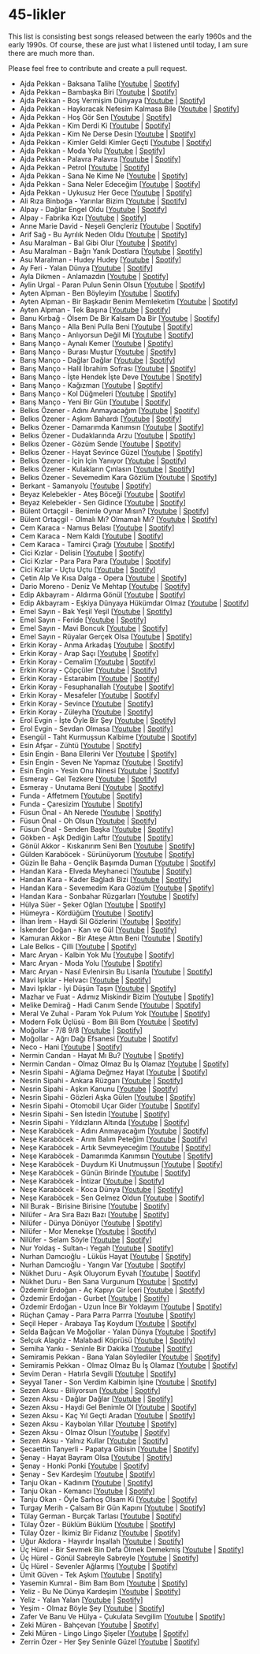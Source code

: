 # 45-likler

This list is consisting best songs released between the early 1960s and the early 1990s. Of course, these are just what I listened until today, I am sure there are much more than.

Please feel free to contribute and create a pull request.

- Ajda Pekkan - Baksana Talihe [[Youtube](https://www.youtube.com/watch?v=SbDII2ZyBnU) | [Spotify](https://open.spotify.com/intl-tr/track/0ffoEaBfbccbYWFsubcF8O)]
- Ajda Pekkan – Bambaşka Biri [[Youtube](https://www.youtube.com/watch?v=qNe6TdUYzIs) | [Spotify](https://open.spotify.com/intl-tr/track/2PtfdRfzzZasYANp1o9HD9)]
- Ajda Pekkan - Boş Vermişim Dünyaya [[Youtube](https://www.youtube.com/watch?v=9O0jlmIXn5Y) | [Spotify](https://open.spotify.com/intl-tr/track/3jlaFDCkViUyTsIjg39Qf4)]
- Ajda Pekkan - Haykıracak Nefesim Kalmasa Bile [[Youtube](https://www.youtube.com/watch?v=G81e4utp3Mo) | [Spotify](https://open.spotify.com/intl-tr/track/1cRpb34T284GhBlbVK3qpK)]
- Ajda Pekkan - Hoş Gör Sen [[Youtube](https://www.youtube.com/watch?v=oglP5VQR5Bk) | [Spotify](https://open.spotify.com/intl-tr/track/759loAtdMsqkEexIB6Zu7T)]
- Ajda Pekkan - Kim Derdi Ki [[Youtube](https://www.youtube.com/watch?v=52CTMIoG878) | [Spotify](https://open.spotify.com/intl-tr/track/5ypmTdt4X1M9GML2z1NHNe)]
- Ajda Pekkan - Kim Ne Derse Desin [[Youtube](https://www.youtube.com/watch?v=Egq1Uk0WLbk) | [Spotify](https://open.spotify.com/intl-tr/track/56g62QRl9wNTJRn5idyMsp)]
- Ajda Pekkan - Kimler Geldi Kimler Geçti [[Youtube](https://www.youtube.com/watch?v=dCEnXSFxgsY) | [Spotify](https://open.spotify.com/intl-tr/track/2pJi3QHIg0nrRyWfI3mJqM)]
- Ajda Pekkan - Moda Yolu [[Youtube](https://www.youtube.com/watch?v=6lCsYmTaGwY) | [Spotify](https://open.spotify.com/intl-tr/track/3YZerd58VEGHCY3Qaoap06)]
- Ajda Pekkan - Palavra Palavra [[Youtube](https://www.youtube.com/watch?v=jwMzqZnnW88) | [Spotify](https://open.spotify.com/intl-tr/track/1r6Jif8u43TvyKVRPUBxRX)]
- Ajda Pekkan - Petrol [[Youtube](https://www.youtube.com/watch?v=UcQGFTqTlwk) | [Spotify](https://open.spotify.com/intl-tr/track/31RXhaTkWkeFdv0Zb7E3AA)]
- Ajda Pekkan - Sana Ne Kime Ne [[Youtube](https://www.youtube.com/watch?v=98plycP955Y) | [Spotify](https://open.spotify.com/intl-tr/track/5JGpYrILUAQKOUaVkimtYE)]
- Ajda Pekkan - Sana Neler Edeceğim [[Youtube](https://www.youtube.com/watch?v=v12EYL1TMUI) | [Spotify](https://open.spotify.com/intl-tr/track/4ViJpCfojsF6yncsDtXGFW)]
- Ajda Pekkan - Uykusuz Her Gece [[Youtube](https://www.youtube.com/watch?v=qjKO1tJHEJc) | [Spotify](https://open.spotify.com/intl-tr/track/6aA4cRSnUb5B1sSfLP0eXi)]
- Ali Rıza Binboğa - Yarınlar Bizim [[Youtube](https://www.youtube.com/watch?v=o28aI34_pms) | [Spotify](https://open.spotify.com/intl-tr/track/5qg7kuPzbWir4AqHugKL8l)]
- Alpay - Dağlar Engel Oldu [[Youtube](https://www.youtube.com/watch?v=tKByUwKMK6o) | [Spotify](https://open.spotify.com/intl-tr/track/33hTYa4C1VlBsb0z8lFCuM)]
- Alpay - Fabrika Kızı [[Youtube](https://www.youtube.com/watch?v=Ici0zvNKdi0) | [Spotify](https://open.spotify.com/intl-tr/track/6rZDPH7F1KW9iOlkdMMMMw)]
- Anne Marie David - Neşeli Gençleriz [[Youtube](https://www.youtube.com/watch?v=DhJAoRKlWls) | [Spotify](https://open.spotify.com/intl-tr/track/04DhJn0izI8khCb0vWFFbP)]
- Arif Sağ - Bu Ayrılık Neden Oldu [[Youtube](https://www.youtube.com/watch?v=Sg7qEExe6sA) | [Spotify](https://open.spotify.com/intl-tr/track/1rV9dfRSoYEmtSbXzcgbLo)]
- Asu Maralman - Bal Gibi Olur [[Youtube](https://www.youtube.com/watch?v=EIV3BU5vnZc) | [Spotify](https://open.spotify.com/intl-tr/track/4TO8P8RZ7FRdS4NOvJl3Yi)]
- Asu Maralman - Bağrı Yanık Dostlara [[Youtube](https://www.youtube.com/watch?v=8j-IHZW6u-w) | [Spotify](https://open.spotify.com/intl-tr/track/4IW6dceg25kuWOsqvh3mDR)]
- Asu Maralman - Hudey Hudey [[Youtube](https://www.youtube.com/watch?v=rb5oi6--Rho) | [Spotify](https://open.spotify.com/intl-tr/track/6AlSh7oCqt7WwhE86wJtHA)]
- Ay Feri - Yalan Dünya [[Youtube](https://www.youtube.com/watch?v=BoCZ7AGuhVQ) | [Spotify]()]
- Ayla Dikmen - Anlamazdın [[Youtube](https://www.youtube.com/watch?v=tNjZndIA6F8) | [Spotify](https://open.spotify.com/intl-tr/track/1qwQ1P3FwFouG1zTIBkGXU)]
- Aylin Urgal - Paran Pulun Senin Olsun [[Youtube](https://www.youtube.com/watch?v=ZT2QKbtR7Rs) | [Spotify](https://open.spotify.com/intl-tr/track/2hlntIYNUEhUbuSvB9kPZg)]
- Ayten Alpman - Ben Böyleyim [[Youtube](https://www.youtube.com/watch?v=eOXlIyEBPCo) | [Spotify](https://open.spotify.com/intl-tr/track/44ANlZqGoKm61vGckOyLy9)]
- Ayten Alpman - Bir Başkadır Benim Memleketim [[Youtube](https://www.youtube.com/watch?v=jDjluJotn_Q) | [Spotify](https://open.spotify.com/intl-tr/track/03n9wapsbqab6S13X5Hb1v)]
- Ayten Alpman - Tek Başına [[Youtube](https://www.youtube.com/watch?v=jRB_iWANP5o) | [Spotify](https://open.spotify.com/intl-tr/track/0dmOxu6oiMnXEzxDVJyQGv)]
- Banu Kırbağ - Ölsem De Bir Kalsam Da Bir [[Youtube](https://www.youtube.com/watch?v=oW4X7zPK7XY) | [Spotify](https://open.spotify.com/intl-tr/track/0tv18OTjsiKFH8Ug8qZVEe)]
- Barış Manço - Alla Beni Pulla Beni [[Youtube](https://www.youtube.com/watch?v=GUKIEjmQ1Bc) | [Spotify](https://open.spotify.com/intl-tr/track/0pGQ7ie0yvg79MrIlR0wDt)]
- Barış Manço - Anlıyorsun Değil Mi [[Youtube](https://www.youtube.com/watch?v=nx3vjCqC0SM) | [Spotify](https://open.spotify.com/intl-tr/track/18QkbQZgychVvaKN4BVsGL)]
- Barış Manço - Aynalı Kemer [[Youtube](https://www.youtube.com/watch?v=jt8G_g2_pBg) | [Spotify](https://open.spotify.com/intl-tr/track/5kbX6QlSDGgprK3jVuxGt7)]
- Barış Manço - Burası Muştur [[Youtube](https://www.youtube.com/watch?v=TdhQ-u3Xl4c) | [Spotify](https://open.spotify.com/intl-tr/track/5hVFKnu3Km7q9GSW6XNdEd)]
- Barış Manço - Dağlar Dağlar [[Youtube](https://www.youtube.com/watch?v=BI6Nk1cXBvk) | [Spotify](https://open.spotify.com/intl-tr/track/3EXO6y0bM6VZIKN0D720Ry)]
- Barış Manço - Halil İbrahim Sofrası [[Youtube](https://www.youtube.com/watch?v=-4tp192MLhQ) | [Spotify](https://open.spotify.com/intl-tr/track/6wnymL5PCA86DU6jRndPFr)]
- Barış Manço - İşte Hendek İşte Deve [[Youtube](https://www.youtube.com/watch?v=9ynDhnvOdSY) | [Spotify](https://open.spotify.com/intl-tr/track/0PHBoHG8oyO0vXGsxAyGjN)]
- Barış Manço - Kağızman [[Youtube](https://www.youtube.com/watch?v=laB5oFBkdu4) | [Spotify](https://open.spotify.com/intl-tr/track/32aV8LF9OX0Us0bjeEGF8G)]
- Barış Manço - Kol Düğmeleri [[Youtube](https://www.youtube.com/watch?v=RVKK9BPow5k) | [Spotify](https://open.spotify.com/intl-tr/track/4DsjiElZzrVRJZv1nFoqV8)]
- Barış Manço - Yeni Bir Gün [[Youtube](https://www.youtube.com/watch?v=QfMWATV4DDo) | [Spotify](https://open.spotify.com/intl-tr/track/3cvkPFdnL0NqA70VE3zmDd)]
- Belkıs Özener - Adını Anmayacağım [[Youtube](https://www.youtube.com/watch?v=4f8uCIqMqfc) | [Spotify](https://open.spotify.com/intl-tr/track/30Xjrw9U0j39cgFYK7uvVu)]
- Belkıs Özener - Aşkım Bahardı [[Youtube](https://www.youtube.com/watch?v=yJPJiWngGzs) | [Spotify](https://open.spotify.com/intl-tr/track/222HDotpYXkFydRi56wHTC)]
- Belkıs Özener - Damarımda Kanımsın [[Youtube](https://www.youtube.com/watch?v=dE_GpNgxIpo) | [Spotify](https://open.spotify.com/intl-tr/track/3M6zY1Z7VaXLbYGy2jSv0v)]
- Belkıs Özener - Dudaklarında Arzu [[Youtube](https://www.youtube.com/watch?v=FGv3d_I2r4I) | [Spotify](https://open.spotify.com/intl-tr/track/3MeUdwQRvWI3wz4nJmhXm8)]
- Belkıs Özener - Gözüm Sende [[Youtube](https://www.youtube.com/watch?v=0Pgcag10Nnw) | [Spotify](https://open.spotify.com/intl-tr/track/2FPRKcMAeGeeeEPidmqd6P)]
- Belkıs Özener - Hayat Sevince Güzel [[Youtube](https://www.youtube.com/watch?v=TQlLJ6tslN4) | [Spotify](https://open.spotify.com/intl-tr/track/1GETxaItMcC5zEzdzdNU0V)]
- Belkıs Özener - İçin İçin Yanıyor [[Youtube](https://www.youtube.com/watch?v=SeZHegpAcBc) | [Spotify](https://open.spotify.com/intl-tr/track/6eYnGROM3t6ZyUNET9j6iG)]
- Belkıs Özener - Kulakların Çınlasın [[Youtube](https://www.youtube.com/watch?v=SQr9nS3mi6k) | [Spotify](https://open.spotify.com/intl-tr/track/1vo1SWfbVrorMtLqzUmokv)]
- Belkıs Özener - Sevemedim Kara Gözlüm [[Youtube](https://www.youtube.com/watch?v=gZVlNZiNPpI) | [Spotify](https://open.spotify.com/intl-tr/track/5pUn7dObTByqOszaR39eyL)]
- Berkant - Samanyolu [[Youtube](https://www.youtube.com/watch?v=6D1l_8qI4ks) | [Spotify](https://open.spotify.com/intl-tr/track/06A1dT4mvCNONx9jeMs7KU)]
- Beyaz Kelebekler - Ateş Böceği [[Youtube](https://www.youtube.com/watch?v=1sosHe5VguQ) | [Spotify]()]
- Beyaz Kelebekler - Sen Gidince [[Youtube](https://www.youtube.com/watch?v=gLMS9gUaBx4) | [Spotify](https://open.spotify.com/intl-tr/track/0EUVbwLL6cFQzp4iubk05W)]
- Bülent Ortaçgil - Benimle Oynar Mısın? [[Youtube](https://www.youtube.com/watch?v=foKt6cvyH6k) | [Spotify](https://open.spotify.com/intl-tr/track/69QnkvrvdrIf81NhNPF6Ca)]
- Bülent Ortaçgil - Olmalı Mı? Olmamalı Mı? [[Youtube](https://www.youtube.com/watch?v=kN3MAyjhsmg) | [Spotify](https://open.spotify.com/intl-tr/track/0pnC8KYOumEqzYDALFQNAL)]
- Cem Karaca - Namus Belası [[Youtube](https://www.youtube.com/watch?v=q-g_72334bg) | [Spotify](https://open.spotify.com/intl-tr/track/18TSFIXx3mfk8lusOZCtxG)]
- Cem Karaca - Nem Kaldı [[Youtube](https://www.youtube.com/watch?v=V8AQowHXi5Q) | [Spotify](https://open.spotify.com/intl-tr/track/2aTPG2sMZkoxTTNRfaxbtV)]
- Cem Karaca - Tamirci Çırağı [[Youtube](https://www.youtube.com/watch?v=9KkAtcPku2k) | [Spotify](https://open.spotify.com/intl-tr/track/0xWB2vkNuXO9f31e9FsuJw)]
- Cici Kızlar - Delisin [[Youtube](https://www.youtube.com/watch?v=w2dcvA1lz4I) | [Spotify](https://open.spotify.com/intl-tr/track/5cwatA8W91e8BwzidFrTwa)]
- Cici Kızlar - Para Para Para [[Youtube](https://www.youtube.com/watch?v=zAib-l4birY) | [Spotify](https://open.spotify.com/intl-tr/track/4H2yZ4LT877PcS1922R07g)]
- Cici Kızlar - Uçtu Uçtu [[Youtube](https://www.youtube.com/watch?v=zBQr-Vza6VM) | [Spotify](https://open.spotify.com/intl-tr/track/425eNEHToAaaNVZzgAhY8e)]
- Çetin Alp Ve Kısa Dalga - Opera [[Youtube](https://www.youtube.com/watch?v=zyy7IWbsRR4) | [Spotify](https://open.spotify.com/intl-tr/track/11HeXVPrR4DgrDCNR2rjab)]
- Dario Moreno - Deniz Ve Mehtap [[Youtube](https://www.youtube.com/watch?v=a6DFBP4mls0) | [Spotify](https://open.spotify.com/intl-tr/track/0OWUML7YpITgMyk3nNUM25)]
- Edip Akbayram - Aldırma Gönül [[Youtube](https://www.youtube.com/watch?v=o6PZsAitVCc) | [Spotify](https://open.spotify.com/intl-tr/track/0wdFEbZ7n4h3IfIvvuNhTP)]
- Edip Akbayram - Eşkiya Dünyaya Hükümdar Olmaz [[Youtube](https://www.youtube.com/watch?v=y7y8xuBKCRA) | [Spotify](https://open.spotify.com/intl-tr/track/6ZhZ1IQCx9vigar0lWihO9)]
- Emel Sayın - Bak Yeşil Yeşil [[Youtube](https://www.youtube.com/watch?v=qQZNNuFqmH0) | [Spotify](https://open.spotify.com/intl-tr/track/59YZK0d2ttqxIKD36PaX3t)]
- Emel Sayın - Feride [[Youtube](https://www.youtube.com/watch?v=TldR4H7J7wc) | [Spotify](https://open.spotify.com/intl-tr/track/0bZL7i0d6teVofMOyryvmR)]
- Emel Sayın - Mavi Boncuk [[Youtube](https://www.youtube.com/watch?v=qmx5yaUZ-Lo) | [Spotify](https://open.spotify.com/intl-tr/track/69xtWpMzF2H3RonEjRpWXh)]
- Emel Sayın - Rüyalar Gerçek Olsa [[Youtube](https://www.youtube.com/watch?v=3oqfzOj_NOU) | [Spotify](https://open.spotify.com/intl-tr/track/7sodRzrEvCdM4GwvyZM1jC)]
- Erkin Koray - Anma Arkadaş [[Youtube](https://www.youtube.com/watch?v=eDM8W2E1opM) | [Spotify](https://open.spotify.com/intl-tr/track/76dwKDjC7auI0C6LiD7HmX)]
- Erkin Koray - Arap Saçı [[Youtube](https://www.youtube.com/watch?v=TjQH8smGzYk) | [Spotify](https://open.spotify.com/intl-tr/track/3ix5w1JJHRtcyWtgG3CPHB)]
- Erkin Koray - Cemalim [[Youtube](https://www.youtube.com/watch?v=ogyCB3-A7u8) | [Spotify](https://open.spotify.com/intl-tr/track/1Xq0htouVuHOkSJxM5DZHu)]
- Erkin Koray - Çöpçüler [[Youtube](https://www.youtube.com/watch?v=iJc0JZcRrAM) | [Spotify](https://open.spotify.com/intl-tr/track/2Ejiv4HRKNxb76jt0FxCl1)]
- Erkin Koray - Estarabim [[Youtube](https://www.youtube.com/watch?v=l-ljBr16SUs) | [Spotify](https://open.spotify.com/intl-tr/track/22fkbkbWVipvd704HHsRDe)]
- Erkin Koray - Fesuphanallah [[Youtube](https://www.youtube.com/watch?v=0TdUz8X3_Y8) | [Spotify](https://open.spotify.com/intl-tr/track/5v69FiAd7gomVAL5zRd467)]
- Erkin Koray - Mesafeler [[Youtube](https://www.youtube.com/watch?v=NQNPdS77vpk) | [Spotify](https://open.spotify.com/intl-tr/track/4WTGyENnRzn0ypDq8SIImn)]
- Erkin Koray - Sevince [[Youtube](https://www.youtube.com/watch?v=18rJ43ehPEg) | [Spotify](https://open.spotify.com/intl-tr/track/28JN0yHdCLFCSNZmBsfjhJ)]
- Erkin Koray - Züleyha [[Youtube](https://www.youtube.com/watch?v=8XrtOdCj-Tk) | [Spotify](https://open.spotify.com/intl-tr/track/2EbosXV49XBMvuSNX1Wboj)]
- Erol Evgin - İşte Öyle Bir Şey [[Youtube](https://www.youtube.com/watch?v=Pvrrant-blY) | [Spotify](https://open.spotify.com/intl-tr/track/07ycJqYmXyIxPT0dIWlalt)]
- Erol Evgin - Sevdan Olmasa [[Youtube](https://www.youtube.com/watch?v=8OgcC-lyRPs) | [Spotify](https://open.spotify.com/intl-tr/track/6pLCbZe5RcIkciIvIl0Zif)]
- Esengül - Taht Kurmuşsun Kalbime [[Youtube](https://www.youtube.com/watch?v=xD74qZOlI0U) | [Spotify](https://open.spotify.com/intl-tr/track/392AaXP6eMhmj8o81NM3Om)]
- Esin Afşar - Zühtü [[Youtube](https://www.youtube.com/watch?v=cXo_z5AYyQg) | [Spotify](https://open.spotify.com/intl-tr/track/2CJ4PxGqDZEeKtR5EPviTQ)]
- Esin Engin - Bana Ellerini Ver [[Youtube](https://www.youtube.com/watch?v=E0WGMxky-T8) | [Spotify]()]
- Esin Engin - Seven Ne Yapmaz [[Youtube](https://www.youtube.com/watch?v=8oIuRX23KyQ) | [Spotify](https://open.spotify.com/intl-tr/track/3iOEYyQoyMT1hLfLajc54K)]
- Esin Engin - Yesin Onu Ninesi [[Youtube](https://www.youtube.com/watch?v=RqHKm_SzQVQ) | [Spotify](https://open.spotify.com/intl-tr/track/2fh9I9pk2XN75bhQqFnYxm)]
- Esmeray - Gel Tezkere [[Youtube](https://www.youtube.com/watch?v=VGrcd63tE8U) | [Spotify](https://open.spotify.com/intl-tr/track/4bgFxGgRrd2z93ijr99quY)]
- Esmeray - Unutama Beni [[Youtube](https://www.youtube.com/watch?v=fpaobkArtFk) | [Spotify](https://open.spotify.com/intl-tr/track/1mRlWwAqXJb8OonNuS8UPV)]
- Funda - Affetmem [[Youtube](https://www.youtube.com/watch?v=cqTcKoM9mJI) | [Spotify](https://open.spotify.com/intl-tr/track/5aMvjLRVr2m4VZIoClQG6L)]
- Funda - Çaresizim [[Youtube](https://www.youtube.com/watch?v=bmjR0IXpmk0) | [Spotify](https://open.spotify.com/intl-tr/track/6GNoRytYHewXprnDo6cvQn)]
- Füsun Önal - Ah Nerede [[Youtube](https://www.youtube.com/watch?v=QnfISMpJE2U) | [Spotify](https://open.spotify.com/intl-tr/track/4wQhrNnIwpdUGfn0Cx7FE4)]
- Füsun Önal - Oh Olsun [[Youtube](https://www.youtube.com/watch?v=fdlhRKcBeGs) | [Spotify](https://open.spotify.com/intl-tr/track/74eBxYIoJFIQPF1h78romI)]
- Füsun Önal - Senden Başka [[Youtube](https://www.youtube.com/watch?v=BOVjiXhfLDY) | [Spotify](https://open.spotify.com/intl-tr/track/5c91hNOoKfapMH58q7Xn31)]
- Gökben - Aşk Dediğin Laftır [[Youtube](https://www.youtube.com/watch?v=LzJ6VxPeKI8) | [Spotify](https://open.spotify.com/intl-tr/track/0OhYmvzNF3dVdNp3xPBAOv)]
- Gönül Akkor - Kıskanırım Seni Ben [[Youtube](https://www.youtube.com/watch?v=UUCjtnmsxMk) | [Spotify](https://open.spotify.com/intl-tr/track/0HmDHZlqbuBuYSFyUGZBYn)]
- Gülden Karaböcek - Sürünüyorum [[Youtube](https://www.youtube.com/watch?v=djvaJgRuV6U) | [Spotify](https://open.spotify.com/intl-tr/track/6OlvQK668R8AJeCs1MbxuW)]
- Güzin İle Baha - Gençlik Başımda Duman [[Youtube](https://www.youtube.com/watch?v=BWUIZ6LOa9A) | [Spotify](https://open.spotify.com/intl-tr/track/5Ox8yqAfQvNwaDoGlkU2al)]
- Handan Kara - Elveda Meyhaneci [[Youtube](https://www.youtube.com/watch?v=wwLRKwXhjKQ) | [Spotify](https://open.spotify.com/intl-tr/track/4N5uz4ILNiU2gJukKCperO)]
- Handan Kara - Kader Bağladı Bizi [[Youtube](https://www.youtube.com/watch?v=JivLOBCMzoE) | [Spotify](https://open.spotify.com/intl-tr/track/39Xy2TSzY9jNJ3JhWjpeHd)]
- Handan Kara - Sevemedim Kara Gözlüm [[Youtube](https://www.youtube.com/watch?v=Cj0kwv8niX0) | [Spotify](https://open.spotify.com/intl-tr/track/32Rgs3h0FnCFKoS3Cd6vXB)]
- Handan Kara - Sonbahar Rüzgarları [[Youtube](https://www.youtube.com/watch?v=r_Ef7VhkouQ) | [Spotify](https://open.spotify.com/intl-tr/track/26hjGLuXe65yvOMtiuuOCJ)]
- Hülya Süer - Şeker Oğlan [[Youtube](https://www.youtube.com/watch?v=pe_dZlRV818) | [Spotify](https://open.spotify.com/intl-tr/track/15Twc6fZvdYEsrZw0jbChF)]
- Hümeyra - Kördüğüm [[Youtube](https://www.youtube.com/watch?v=2UXznE7MoSo) | [Spotify](https://open.spotify.com/intl-tr/track/7wsTk17VHWZ2s5g3XpZvIj)]
- İlhan İrem - Haydi Sil Gözlerini [[Youtube](https://www.youtube.com/watch?v=4mf9SR4A6Y0) | [Spotify](https://open.spotify.com/intl-tr/track/6exEYaMdKiV4MrRRR3YQrm)]
- İskender Doğan - Kan ve Gül [[Youtube](https://www.youtube.com/watch?v=T6z-EuRZVPQ) | [Spotify](https://open.spotify.com/intl-tr/track/1E6syp1p3fehenR7bVy10u)]
- Kamuran Akkor - Bir Ateşe Attın Beni [[Youtube](https://www.youtube.com/watch?v=li48S6A9yeE) | [Spotify](https://open.spotify.com/intl-tr/track/0C1EzLDBUfTlQD95FxVWx1)]
- Lale Belkıs - Çilli [[Youtube](https://www.youtube.com/watch?v=9VuDAKrGkk4) | [Spotify](https://open.spotify.com/intl-tr/track/0tIUkzQP9STnupIpzcQBt3)]
- Marc Aryan - Kalbin Yok Mu [[Youtube](https://www.youtube.com/watch?v=9c018y8kLXE) | [Spotify](https://open.spotify.com/intl-tr/track/3jn9eyOsRLN5r0bajb8AbM)]
- Marc Aryan - Moda Yolu [[Youtube](https://www.youtube.com/watch?v=WPA2TvD5DAA) | [Spotify](https://open.spotify.com/intl-tr/track/79gHjBONPJny9enl36HUBo)]
- Marc Aryan - Nasıl Evlenirsin Bu Lisanla [[Youtube](https://www.youtube.com/watch?v=6KKiSFMqLzA) | [Spotify](https://open.spotify.com/intl-tr/track/0RjcZt7sruPLDnqDHeAk0z)]
- Mavi Işıklar - Helvacı [[Youtube](https://www.youtube.com/watch?v=9aQs-Aaz2CE) | [Spotify](https://open.spotify.com/intl-tr/track/7JGtQwkSrM6RT6jALZpo0A)]
- Mavi Işıklar - İyi Düşün Taşın [[Youtube](https://www.youtube.com/watch?v=szQOJhbGlJw) | [Spotify](https://open.spotify.com/intl-tr/track/2eAMb00IDT4wnC794mG0ps)]
- Mazhar ve Fuat - Adımız Miskindir Bizim [[Youtube](https://www.youtube.com/watch?v=zbeErgE4quA) | [Spotify](https://open.spotify.com/intl-tr/track/4bxSoFQl2ExbgPLSj24UDH)]
- Melike Demirağ - Hadi Canım Sende [[Youtube](https://www.youtube.com/watch?v=uqIEiUv1bVQ) | [Spotify](https://open.spotify.com/intl-tr/track/5cMuv4kOwCDuCfnzbClJK7)]
- Meral Ve Zuhal - Param Yok Pulum Yok [[Youtube](https://www.youtube.com/watch?v=vWRdyDmGboA) | [Spotify](https://open.spotify.com/intl-tr/track/3uhuV8CwwpWJV1BKKuvk2D)]
- Modern Folk Üçlüsü - Bom Bili Bom [[Youtube](https://www.youtube.com/watch?v=YZA8nycMs7Y) | [Spotify](https://open.spotify.com/intl-tr/track/6UnoO6YTjRHvUNTTT9ZvZL)]
- Moğollar - 7/8 9/8 [[Youtube](https://www.youtube.com/watch?v=_DgJk7nEPb0) | [Spotify](https://open.spotify.com/intl-tr/track/7BspAkMwdeh97or8t2MgCr)]
- Moğollar - Ağrı Dağı Efsanesi [[Youtube](https://www.youtube.com/watch?v=oBNayWLXCHA) | [Spotify](https://open.spotify.com/intl-tr/track/0EibVYIKV1pVWvCAgANAmS)]
- Neco - Hani [[Youtube](https://www.youtube.com/watch?v=dVHdQVBOGhI) | [Spotify]()]
- Nermin Candan - Hayat Mı Bu? [[Youtube](https://www.youtube.com/watch?v=5135_fCB88c) | [Spotify](https://open.spotify.com/intl-tr/track/3QxXjwzQeoVl9JD094P2jX)]
- Nermin Candan - Olmaz Olmaz Bu İş Olamaz [[Youtube](https://www.youtube.com/watch?v=Ohu8WtOyACE) | [Spotify](https://open.spotify.com/intl-tr/track/73W1NgaaghsyjKoGSLMIVX)]
- Nesrin Sipahi - Ağlama Değmez Hayat [[Youtube](https://www.youtube.com/watch?v=lDmiS1YCfMs) | [Spotify](https://open.spotify.com/intl-tr/track/5AbhfPymEEQRi578TqxCq6)]
- Nesrin Sipahi - Ankara Rüzgarı [[Youtube](https://www.youtube.com/watch?v=nMX-jlqg2Cw) | [Spotify](https://open.spotify.com/intl-tr/track/3bWI0Kc8CfRRu6143pUfr8)]
- Nesrin Sipahi - Aşkın Kanunu [[Youtube](https://www.youtube.com/watch?v=UJgenKkIeA0) | [Spotify](https://open.spotify.com/intl-tr/track/0dSjE5b8IFQQBIykHAKeOu)]
- Nesrin Sipahi - Gözleri Aşka Gülen [[Youtube](https://www.youtube.com/watch?v=r-G7GpKPZyw) | [Spotify](https://open.spotify.com/intl-tr/track/5RpoaIUGufHfeDobp4nUWj)]
- Nesrin Sipahi - Otomobil Uçar Gider [[Youtube](https://www.youtube.com/watch?v=xo7TrBbks2I) | [Spotify](https://open.spotify.com/intl-tr/track/2qjuRMtxaKnMmpVDTCqVay)]
- Nesrin Sipahi - Sen İstedin [[Youtube](https://www.youtube.com/watch?v=WWfBymVC1AI) | [Spotify](https://open.spotify.com/intl-tr/track/6YQgCjTQGyfdEqzeRpVWgD)]
- Nesrin Sipahi - Yıldızların Altında [[Youtube](https://www.youtube.com/watch?v=OH5xH7ipWyc) | [Spotify](https://open.spotify.com/intl-tr/track/37TqoVNCVEpmxhd1hx6V9W)]
- Neşe Karaböcek - Adını Anmayacağım [[Youtube](https://www.youtube.com/watch?v=tGEOVHeFZKo) | [Spotify](https://open.spotify.com/intl-tr/track/2qYM23wBRgISzAcVUxakDo)]
- Neşe Karaböcek - Arım Balım Peteğim [[Youtube](https://www.youtube.com/watch?v=oFpnapdohOs) | [Spotify](https://open.spotify.com/intl-tr/track/62aAcdCdtZK2rPQgBXDZsq)]
- Neşe Karaböcek - Artık Sevmeyeceğim [[Youtube](https://www.youtube.com/watch?v=39yBP7Wg3cM) | [Spotify](https://open.spotify.com/intl-tr/track/2bWeSUaIdYMxmmcuRxpzof)]
- Neşe Karaböcek - Damarımda Kanımsın [[Youtube](https://www.youtube.com/watch?v=RPz_4GJ2ZfU) | [Spotify](https://open.spotify.com/intl-tr/track/2wsYRmoR8UEzzlEJd6uGvj)]
- Neşe Karaböcek - Duydum Ki Unutmuşsun [[Youtube](https://www.youtube.com/watch?v=aoerT7rt1RI) | [Spotify](https://open.spotify.com/intl-tr/track/6LgJDNqXnnwEVCbPnBSUtz)]
- Neşe Karaböcek - Günün Birinde [[Youtube](https://www.youtube.com/watch?v=cY_V1cRCOzo) | [Spotify](https://open.spotify.com/intl-tr/track/0SrXKAQYvUhbekHTdowAUR)]
- Neşe Karaböcek - İntizar [[Youtube](https://www.youtube.com/watch?v=dNnp-PO76Zk) | [Spotify](https://open.spotify.com/intl-tr/track/5Rz4s6rdXNmIDVckFcIxH2)]
- Neşe Karaböcek - Koca Dünya [[Youtube](https://www.youtube.com/watch?v=oVhG3Bzd6m4) | [Spotify](https://open.spotify.com/intl-tr/track/6MgsM894ne4rZo694LDIsY)]
- Neşe Karaböcek - Sen Gelmez Oldun [[Youtube](https://www.youtube.com/watch?v=ps6wLGqBPhw) | [Spotify](https://open.spotify.com/intl-tr/track/3APFf0kRKC3vrdkNiSyaRj)]
- Nil Burak - Birisine Birisine [[Youtube](https://www.youtube.com/watch?v=qV6SDLOJgXw) | [Spotify](https://open.spotify.com/intl-tr/track/5Lzm844Yefk0pwqSWS0T1H)]
- Nilüfer - Ara Sıra Bazı Bazı [[Youtube](https://www.youtube.com/watch?v=K6yZ6GJC70I) | [Spotify](https://open.spotify.com/intl-tr/track/4Mye0IMIFvnBWxrZGJ4L1t)]
- Nilüfer - Dünya Dönüyor [[Youtube](https://www.youtube.com/watch?v=LQA4bKB5kwA) | [Spotify](https://open.spotify.com/intl-tr/track/1hMR3ZnQJFcAmqhYgrkOoz)]
- Nilüfer - Mor Menekşe [[Youtube](https://www.youtube.com/watch?v=vs-uxMVTW8I) | [Spotify](https://open.spotify.com/intl-tr/track/1VcwOeJa1rvaXbmNyoK70W)]
- Nilüfer - Selam Söyle [[Youtube](https://www.youtube.com/watch?v=GoSU1-TJOQs) | [Spotify](https://open.spotify.com/intl-tr/track/1ClnNu5oASK5TwqxtXMZJP)]
- Nur Yoldaş - Sultan-ı Yegah [[Youtube](https://www.youtube.com/watch?v=sqXHUxfsd7A) | [Spotify](https://open.spotify.com/intl-tr/track/0cZgkcbssrcJeetG4GXoLc)]
- Nurhan Damcıoğlu - Lüküs Hayat [[Youtube](https://www.youtube.com/watch?v=WixaQrYUlMk) | [Spotify](https://open.spotify.com/intl-tr/track/0aJ9OjxxdAq1kBJ7KODHU5)]
- Nurhan Damcıoğlu - Yangın Var [[Youtube](https://www.youtube.com/watch?v=VrHBg6vXumI) | [Spotify](https://open.spotify.com/intl-tr/track/0CNuucdtrrPRJ5dAsxLAMt)]
- Nükhet Duru - Aşık Oluyorum Eyvah [[Youtube](https://www.youtube.com/watch?v=rBQi2XUnMdA) | [Spotify](https://open.spotify.com/intl-tr/track/6N7eKvCAId3r5FWwlzhzGM)]
- Nükhet Duru - Ben Sana Vurgunum [[Youtube](https://www.youtube.com/watch?v=E0lI5169AYM) | [Spotify](https://open.spotify.com/intl-tr/track/14GcLsc9WELDLqxXQSiGkE)]
- Özdemir Erdoğan - Aç Kapıyı Gir İçeri [[Youtube](https://www.youtube.com/watch?v=zGMT_ymUinw) | [Spotify](https://open.spotify.com/intl-tr/track/2lhs5SQMTzxf4cO7K3yByD)]
- Özdemir Erdoğan - Gurbet [[Youtube](https://www.youtube.com/watch?v=w0DTBlCB9ko) | [Spotify](https://open.spotify.com/intl-tr/track/2cJhhpxflevAtPFku1kxID)]
- Özdemir Erdoğan - Uzun İnce Bir Yoldayım [[Youtube](https://www.youtube.com/watch?v=l61Cplav24w) | [Spotify](https://open.spotify.com/intl-tr/track/4gtjMBsO5rtzIslVw7t6Vj)]
- Rüçhan Çamay - Para Parra Parrra [[Youtube](https://www.youtube.com/watch?v=vIUeeCdhuhY) | [Spotify](https://open.spotify.com/intl-tr/track/28JGcNGwwQmTNiUCjOS0a0)]
- Seçil Heper - Arabaya Taş Koydum [[Youtube](https://www.youtube.com/watch?v=XrDjQm8wm1Q) | [Spotify](https://open.spotify.com/intl-tr/track/6kEOjayKn7taUzMZZ9V5Wr)]
- Selda Bağcan Ve Moğollar - Yalan Dünya [[Youtube](https://www.youtube.com/watch?v=KHFGFQnKIP0) | [Spotify](https://open.spotify.com/intl-tr/track/4aTkTez3nAOWgzZESL8LB8)]
- Selçuk Alagöz - Malabadi Köprüsü [[Youtube](https://www.youtube.com/watch?v=4c-xiEUbqIM) | [Spotify](https://open.spotify.com/intl-tr/track/06kKzXzzIuE6uteIJ2PFHB)]
- Semiha Yankı - Seninle Bir Dakika [[Youtube](https://www.youtube.com/watch?v=OBqKeAG5Exc) | [Spotify](https://open.spotify.com/intl-tr/track/371nNwFetX7GVB7Po7Z1nu)]
- Semiramis Pekkan - Bana Yalan Söylediler [[Youtube](https://www.youtube.com/watch?v=66HD6h6Xcwk) | [Spotify](https://open.spotify.com/intl-tr/track/7Beeb1AZSs6YQuAeifdX0n)]
- Semiramis Pekkan - Olmaz Olmaz Bu İş Olamaz [[Youtube](https://www.youtube.com/watch?v=H8erws37GAs) | [Spotify](https://open.spotify.com/intl-tr/track/3S7VCuq7pxnmr8S3UmDsQn)]
- Sevim Deran - Hatırla Sevgili [[Youtube](https://www.youtube.com/watch?v=YlQ9Z-S1Gjw) | [Spotify](https://open.spotify.com/intl-tr/track/5QDp2B9tVVsavEkQMIekgh)]
- Seyyal Taner - Son Verdim Kalbimin İşine [[Youtube](https://www.youtube.com/watch?v=eFUPnKna-4Y) | [Spotify](https://open.spotify.com/intl-tr/track/4M7El7oYpX54neeRu51WES)]
- Sezen Aksu - Biliyorsun [[Youtube](https://www.youtube.com/watch?v=-aW8x1jTA2U) | [Spotify](https://open.spotify.com/intl-tr/track/5ogI17YppHAaBZlzitwyxE)]
- Sezen Aksu - Dağlar Dağlar [[Youtube](https://www.youtube.com/watch?v=DgJWuhrv3ZQ) | [Spotify](https://open.spotify.com/intl-tr/track/5MRTzzBrEpEswfU25uI9UE)]
- Sezen Aksu - Haydi Gel Benimle Ol [[Youtube](https://www.youtube.com/watch?v=qol0bBbcm44) | [Spotify](https://open.spotify.com/intl-tr/track/6KBRNsL48BmRcQzUq1oSZq)]
- Sezen Aksu - Kaç Yıl Geçti Aradan [[Youtube](https://www.youtube.com/watch?v=PJ5Ju8sj30k) | [Spotify](https://open.spotify.com/intl-tr/track/3NyqgX4Oy8p4SljMMsjXUO)]
- Sezen Aksu - Kaybolan Yıllar [[Youtube](https://www.youtube.com/watch?v=H7mxXm0Avts) | [Spotify](https://open.spotify.com/intl-tr/track/2EZbRSf8OVdFvtQY4QDv6O)]
- Sezen Aksu - Olmaz Olsun [[Youtube](https://www.youtube.com/watch?v=NpYvpOKrsUk) | [Spotify](https://open.spotify.com/intl-tr/track/75L9HQapNnbNUEUGwviKON)]
- Sezen Aksu - Yalnız Kullar [[Youtube](https://www.youtube.com/watch?v=QkM8rYjGJl0) | [Spotify](https://open.spotify.com/intl-tr/track/3ZOvUlZ9AOrkL9Cotk9s7U)]
- Şecaettin Tanyerli - Papatya Gibisin [[Youtube](https://www.youtube.com/watch?v=vWly1XYa6dc) | [Spotify](https://open.spotify.com/intl-tr/track/3Z2Gp27cnlHPbhm6vT6zlr)]
- Şenay - Hayat Bayram Olsa [[Youtube](https://www.youtube.com/watch?v=scE1KJMygn0) | [Spotify](https://open.spotify.com/intl-tr/track/43ltlBl1CSWtzrG2TzQhQp)]
- Şenay - Honki Ponki [[Youtube](https://www.youtube.com/watch?v=IjkVJv81D_E) | [Spotify](https://open.spotify.com/intl-tr/track/6hUcTW0ILIxfhpqLRo0tJw)]
- Şenay - Sev Kardeşim [[Youtube](https://www.youtube.com/watch?v=B_jgYzkX5kM) | [Spotify](https://open.spotify.com/intl-tr/track/2qOuKvCKOH4gRjXDHCtX4a)]
- Tanju Okan - Kadınım [[Youtube](https://www.youtube.com/watch?v=L7itlXvT-oQ) | [Spotify](https://open.spotify.com/intl-tr/track/4pa5jSX0F9zqHycROafVbX)]
- Tanju Okan - Kemancı [[Youtube](https://www.youtube.com/watch?v=RbXB7vHEkNw) | [Spotify](https://open.spotify.com/intl-tr/track/11eDOrOUwkGDXvEcf5GnPg)]
- Tanju Okan - Öyle Sarhoş Olsam Ki [[Youtube](https://www.youtube.com/watch?v=tVxJK7E2TNg) | [Spotify](https://open.spotify.com/intl-tr/track/2KkXEPUiIddOmZMsCgQKPa)]
- Turgay Merih - Çalsam Bir Gün Kapını [[Youtube](https://www.youtube.com/watch?v=ShLUloY31fE) | [Spotify](https://open.spotify.com/intl-tr/track/7LkQ8MrFpKdYulHv1YeUYk)]
- Tülay German - Burçak Tarlası [[Youtube](https://www.youtube.com/watch?v=kMqEDm49lNA) | [Spotify](https://open.spotify.com/intl-tr/track/6i6q8YgImRP95bZBuZEQ1n)]
- Tülay Özer - Büklüm Büklüm [[Youtube](https://www.youtube.com/watch?v=-1dGY8VaLYE) | [Spotify](https://open.spotify.com/intl-tr/track/6aPpt6GMEKelG8etyplPpt)]
- Tülay Özer - İkimiz Bir Fidanız [[Youtube](https://www.youtube.com/watch?v=VqXt9GtNq-A) | [Spotify](https://open.spotify.com/intl-tr/track/7qz0ukSfFQJc8YZRlMM4vc)]
- Uğur Akdora - Hayırdır İnşallah [[Youtube](https://www.youtube.com/watch?v=uBZiteR7A38) | [Spotify](https://open.spotify.com/intl-tr/track/2nZU4MdMKlvOdd7JB43q4E)]
- Üç Hürel - Bir Sevmek Bin Defa Ölmek Demekmiş [[Youtube](https://www.youtube.com/watch?v=4BjH_pJ2p-w) | [Spotify](https://open.spotify.com/intl-tr/track/39ZpmbCAMly36JcaRaCRQx)]
- Üç Hürel - Gönül Sabreyle Sabreyle [[Youtube](https://www.youtube.com/watch?v=fdz2nF9bN4c) | [Spotify](https://open.spotify.com/intl-tr/track/0oHY9FCsgEQGQUZhFqWnpX)]
- Üç Hürel - Sevenler Ağlarmış [[Youtube](https://www.youtube.com/watch?v=ruQ7vqhja5M) | [Spotify](https://open.spotify.com/intl-tr/track/13iNtrlRCEpj0H2uciRmqa)]
- Ümit Güven - Tek Aşkım [[Youtube](https://www.youtube.com/watch?v=CKDjoDGDx18) | [Spotify](https://open.spotify.com/intl-tr/track/2kgjZraJPdis15NZUVsQRN)]
- Yasemin Kumral - Bim Bam Bom [[Youtube](https://www.youtube.com/watch?v=p4egdn90WyE) | [Spotify](https://open.spotify.com/intl-tr/track/6Arwj1XjTNL1GAmGPtCvkI)]
- Yeliz - Bu Ne Dünya Kardeşim [[Youtube](https://www.youtube.com/watch?v=EP4CLWj5Qj8) | [Spotify](https://open.spotify.com/intl-tr/track/0frBiVrDGJ9zD4SCJjoj9u)]
- Yeliz - Yalan Yalan [[Youtube](https://www.youtube.com/watch?v=-25UdZvMqJQ) | [Spotify](https://open.spotify.com/intl-tr/track/1gIkCa1dk6RHhCP7PAD8XE)]
- Yeşim - Olmaz Böyle Şey [[Youtube](https://www.youtube.com/watch?v=IIU6EBn93FM) | [Spotify](https://open.spotify.com/intl-tr/track/5ByBjeddgrfzvsvmCg82gt)]
- Zafer Ve Banu Ve Hülya - Çukulata Sevgilim [[Youtube](https://www.youtube.com/watch?v=9pMbT3qmK7c) | [Spotify]()]
- Zeki Müren - Bahçevan [[Youtube](https://www.youtube.com/watch?v=G9p5E_r5Zso) | [Spotify](https://open.spotify.com/intl-tr/track/6Q2VGLr3DKGLHE8NSPXzYF)]
- Zeki Müren - Lingo Lingo Şişeler [[Youtube](https://www.youtube.com/watch?v=o0KBiRlTqsc) | [Spotify](https://open.spotify.com/intl-tr/track/5YZquJgTjLOI8M5M1iWhZM)]
- Zerrin Özer - Her Şey Seninle Güzel [[Youtube](https://www.youtube.com/watch?v=WAdrlFsz2Ms) | [Spotify]()]
